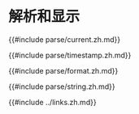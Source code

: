 
# 解析和显示

{{#include parse/current.zh.md}}

{{#include parse/timestamp.zh.md}}

{{#include parse/format.zh.md}}

{{#include parse/string.zh.md}}

{{#include ../links.zh.md}}
